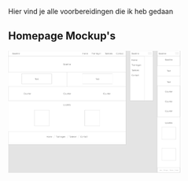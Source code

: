 Hier vind je alle voorbereidingen die ik heb gedaan

<h2>Homepage Mockup's</h2>
 <img src="Annotation 2019-06-27 133702.png" width="350" title="hover text">
